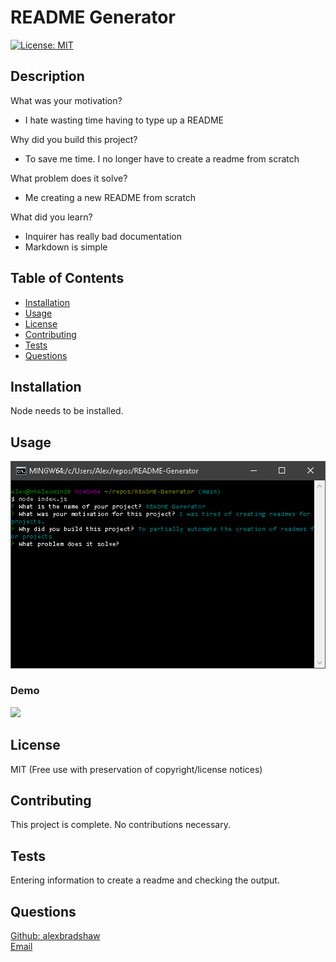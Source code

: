 
# README Generator
[![License: MIT](https://img.shields.io/badge/License-MIT-yellow.svg)](https://opensource.org/licenses/MIT)
## Description
What was your motivation? 
- I hate wasting time having to type up a README

Why did you build this project?
- To save me time. I no longer have to create a readme from scratch

What problem does it solve?  
- Me creating a new README from scratch

What did you learn?
- Inquirer has really bad documentation 
- Markdown is simple

## Table of Contents
- [Installation](#installation)
- [Usage](#usage)
- [License](#license)
- [Contributing](#contributing)
- [Tests](#tests)
- [Questions](#questions)
## Installation
Node needs to be installed.
## Usage
![readmegen.jpg](assets/readmegen.jpg?raw=true) <br>
### Demo
[<img src="https://img.youtube.com/vi/F15aZXYdm6Q/maxresdefault.jpg" width="50%">](https://youtu.be/F15aZXYdm6Q)
## License
MIT (Free use with preservation of copyright/license notices)
## Contributing
This project is complete. No contributions necessary.
## Tests
Entering information to create a readme and checking the output.
## Questions
[Github: alexbradshaw](https://github.com/alexbradshaw) <br>
[Email](mailto:alexanderbradshaw5@gmail.com)
